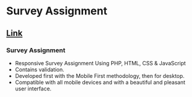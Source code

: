 # Survey Assignment
## [Link](https://youtu.be/5RIFrZEjURA)
### Survey Assignment

- Responsive Survey Assignment Using PHP, HTML, CSS & JavaScript
- Contains validation.
- Developed first with the Mobile First methodology, then for desktop.
- Compatible with all mobile devices and with a beautiful and pleasant user interface.
